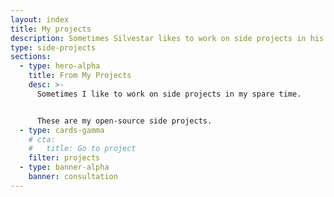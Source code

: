 ```yaml
---
layout: index
title: My projects
description: Sometimes Silvestar likes to work on side projects in his spare time. These are his open-source side projects.
type: side-projects
sections:
  - type: hero-alpha
    title: From My Projects
    desc: >-
      Sometimes I like to work on side projects in my spare time.


      These are my open-source side projects.
  - type: cards-gamma
    # cta:
    #   title: Go to project
    filter: projects
  - type: banner-alpha
    banner: consultation
---
```

